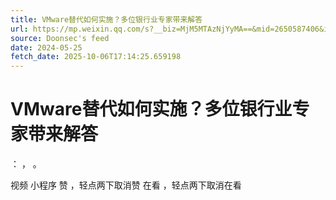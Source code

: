 ```yaml
---
title: VMware替代如何实施？多位银行业专家带来解答
url: https://mp.weixin.qq.com/s?__biz=MjM5MTAzNjYyMA==&mid=2650587406&idx=1&sn=75981222b6727c71d467961fea88d5d3
source: Doonsec's feed
date: 2024-05-25
fetch_date: 2025-10-06T17:14:25.659198
---
```


# VMware替代如何实施？多位银行业专家带来解答

：
，
。

视频
小程序
赞
，轻点两下取消赞
在看
，轻点两下取消在看